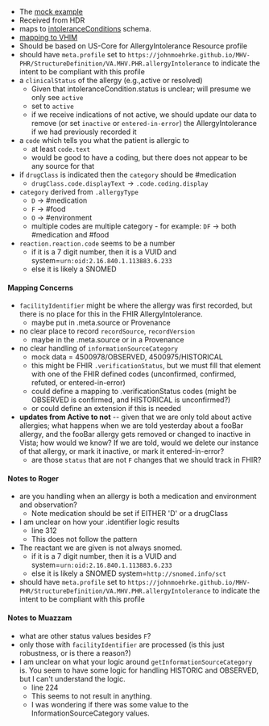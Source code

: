 
- The [mock example](https://github.com/JohnMoehrke/MHV-PHR/blob/main/mocks/allergies.xml) 
- Received from HDR
- maps to [intoleranceConditions](https://github.com/department-of-veterans-affairs/mhv-np-cds-wsclient/blob/development/src/main/resources/xsd/templates/MHVIntoleranceConditionRead40011/template/MHVIntoleranceConditionRead40011.xsd) schema. 
- [mapping to VHIM](StructureDefinition-VA.MHV.PHR.allergyIntolerance-mappings.html#mappings-for-vhim-allergy-to-mhv-phr-intolerancecondition)
- Should be based on US-Core for AllergyIntolerance Resource profile
- should have `meta.profile` set to `https://johnmoehrke.github.io/MHV-PHR/StructureDefinition/VA.MHV.PHR.allergyIntolerance` to indicate the intent to be compliant with this profile
- a `clinicalStatus` of the allergy (e.g.,active or resolved)
  - Given that intoleranceCondition.status is unclear; will presume we only see `active`
  - set to `active`
  - if we receive indications of not active, we should update our data to remove (or set `inactive` or `entered-in-error`) the AllergyIntolerance if we had previously recorded it
- a `code` which tells you what the patient is allergic to
  - at least `code.text`
  - would be good to have a coding, but there does not appear to be any source for that
- if `drugClass` is indicated then the `category` should be #medication
  - `drugClass.code.displayText` -> `.code.coding.display`
- `category` derived from `.allergyType`
  - `D` -> #medication
  - `F` -> #food
  - `O` -> #environment
  - multiple codes are multiple category - for example: `DF` -> both #medication and #food
- `reaction.reaction.code` seems to be a number
  - if it is a 7 digit number, then it is a VUID and system=`urn:oid:2.16.840.1.113883.6.233`
  - else it is likely a SNOMED

#### Mapping Concerns

- `facilityIdentifier` might be where the allergy was first recorded, but there is no place for this in the FHIR AllergyIntolerance.
  - maybe put in .meta.source or Provenance
- no clear place to record `recordSource`, `recordVersion`
  - maybe in the .meta.source or in a Provenance
- no clear handling of `informationSourceCategory`
  - mock data = 4500978/OBSERVED, 4500975/HISTORICAL
  - this might be FHIR `.verificationStatus`, but we must fill that element with one of the FHIR defined codes (unconfirmed, confirmed, refuted, or entered-in-error)
  - could define a mapping to .verificationStatus codes (might be OBSERVED is confirmed, and HISTORICAL is unconfirmed?)
  - or could define an extension if this is needed
- **updates from Active to not** -- given that we are only told about active allergies; what happens when we are told yesterday about a fooBar allergy, and the fooBar allergy gets removed or changed to inactive in Vista; how would we know? If we are told, would we delete our instance of that allergy, or mark it inactive, or mark it entered-in-error?
  - are those `status` that are not `F` changes that we should track in FHIR?

#### Notes to Roger

- are you handling when an allergy is both a medication and environment and observation?
  - Note medication should be set if EITHER 'D' or a drugClass
- I am unclear on how your .identifier logic results
  - line 312
  - This does not follow the pattern
- The reactant we are given is not always snomed.
  - if it is a 7 digit number, then it is a VUID and system=`urn:oid:2.16.840.1.113883.6.233`
  - else it is likely a SNOMED system=`http://snomed.info/sct`
- should have `meta.profile` set to `https://johnmoehrke.github.io/MHV-PHR/StructureDefinition/VA.MHV.PHR.allergyIntolerance` to indicate the intent to be compliant with this profile

#### Notes to Muazzam

- what are other status values besides `F`?
- only those with `facilityIdentifier` are processed (is this just robustness, or is there a reason?)
- I am unclear on what your logic around `getInformationSourceCategory` is. You seem to have some logic for handling HISTORIC and OBSERVED, but I can't understand the logic.
  - line 224 
  - This seems to not result in anything.
  - I was wondering if there was some value to the InformationSourceCategory values.
  
